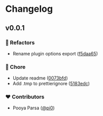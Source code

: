 # Changelog


## v0.0.1


### 💅 Refactors

- Rename plugin options export ([f5daa65](https://github.com/unjs/unwasm/commit/f5daa65))

### 🏡 Chore

- Update readme ([0073bfd](https://github.com/unjs/unwasm/commit/0073bfd))
- Add .tmp to prettierignore ([5183edc](https://github.com/unjs/unwasm/commit/5183edc))

### ❤️ Contributors

- Pooya Parsa ([@pi0](http://github.com/pi0))

